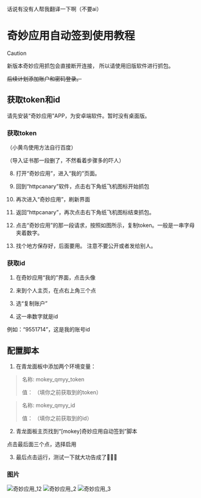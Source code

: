 话说有没有人帮我翻译一下啊（不要ai）

# 奇妙应用自动签到使用教程

> [!CAUTION] 
> 新版本奇妙应用抓包会直接断开连接，
> 所以请使用旧版软件进行抓包。

<del>后续计划添加账户和密码登录。</del>

## 获取token和id

请先安装“奇妙应用”APP，为安卓端软件。暂时没有桌面版。


### 获取token
（小黄鸟使用方法自行百度）

（导入证书那一段删了，不然看着步骤多的吓人）

8. 打开“奇妙应用”，进入“我的”页面。

9. 回到“httpcanary”软件，点击右下角纸飞机图标开始抓包

10. 再次进入“奇妙应用”，刷新界面

11. 返回“httpcanary”，再次点击右下角纸飞机图标结束抓包。

12. 点击“奇妙应用”的那一段请求，按照如图所示，复制token。一般是一串字母夹着数字。

13. 找个地方保存好，后面要用。
注意不要公开或者发给别人。

### 获取id
1. 在奇妙应用“我的”界面，点击头像

2. 来到个人主页，在点右上角三个点

3. 选“复制账户”

4. 这一串数字就是id

例如：“9551714”，这是我的账号id

## 配置脚本

1. 在青龙面板中添加两个环境变量：

> 名称:
> mokey_qmyy_token
>
> 值：
> （填你之前获取到的token）
>


> 名称:
> mokey_qmyy_id
>
> 值：
> （填你之前获取到的id）
>

2. 青龙面板主页找到“[mokey]奇妙应用自动签到”脚本

点击最后面三个点，选择启用

3. 最后点击运行，测试一下就大功告成了🎉🎉🎉


### 图片

![奇妙应用_12](https://img.picui.cn/free/2025/07/09/686dd6662f999.jpg "奇妙应用_12")
![奇妙应用_2](https://img.picui.cn/free/2025/06/19/6853621c53cca.jpg "奇妙应用_2")
![奇妙应用_3](https://img.picui.cn/free/2025/06/19/6853621cdd861.jpg "奇妙应用_3")
